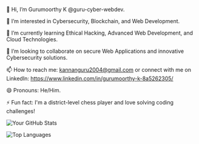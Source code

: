 👋 Hi, I’m Gurumoorthy K @guru-cyber-webdev.                                                                                                                                                                                      

👀 I’m interested in Cybersecurity, Blockchain, and Web Development.                                                                                                                                                    

🌱 I’m currently learning Ethical Hacking, Advanced Web Development, and Cloud Technologies.                                                                                                                            

💞️ I’m looking to collaborate on secure Web Applications and innovative Cybersecurity solutions.                                                                                                                        

📫 How to reach me: kannanguru2004@gmail.com or connect with me on LinkedIn:
                         https://www.linkedin.com/in/gurumoorthy-k-8a5262305/                                                                                                                                           
                         
😄 Pronouns: He/Him.                                                                                                                                                                                                   

⚡ Fun fact: I'm a district-level chess player and love solving coding challenges!


![Your GitHub Stats](https://github-readme-stats.vercel.app/api?username=gururv-cyber-webdev&show_icons=true&theme=merco)


![Top Languages](https://github-readme-stats.vercel.app/api/top-langs/?username=gururv-cyber-webdev&layout=compact)


